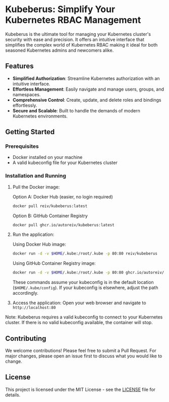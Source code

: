 # Kubeberus: Simplify Your Kubernetes RBAC Management

Kubeberus is the ultimate tool for managing your Kubernetes cluster's security with ease and precision. It offers an intuitive interface that simplifies the complex world of Kubernetes RBAC making it ideal for both seasoned Kubernetes admins and newcomers alike.

## Features

- **Simplified Authorization**: Streamline Kubernetes authorization with an intuitive interface.
- **Effortless Management**: Easily navigate and manage users, groups, and namespaces.
- **Comprehensive Control**: Create, update, and delete roles and bindings effortlessly.
- **Secure and Scalable**: Built to handle the demands of modern Kubernetes environments.

## Getting Started

### Prerequisites

- Docker installed on your machine
- A valid kubeconfig file for your Kubernetes cluster

### Installation and Running

1. Pull the Docker image:

   Option A: Docker Hub (easier, no login required)
   ```bash
   docker pull reiv/kubeberus:latest
   ```

   Option B: GitHub Container Registry
   ```bash
   docker pull ghcr.io/autoreiv/kubeberus:latest
   ```

2. Run the application:

   Using Docker Hub image:
   ```bash
   docker run -d -v $HOME/.kube:/root/.kube -p 80:80 reiv/kubeberus
   ```

   Using GitHub Container Registry image:
   ```bash
   docker run -d -v $HOME/.kube:/root/.kube -p 80:80 ghcr.io/autoreiv/kubeberus
   ```

   These commands assume your kubeconfig is in the default location (`$HOME/.kube/config`). If your kubeconfig is elsewhere, adjust the path accordingly.

3. Access the application:
   Open your web browser and navigate to `http://localhost:80`

Note: Kubeberus requires a valid kubeconfig to connect to your Kubernetes cluster. If there is no valid kubeconfig available, the container will stop.

## Contributing

We welcome contributions! Please feel free to submit a Pull Request. For major changes, please open an issue first to discuss what you would like to change.

## License

This project is licensed under the MIT License - see the [LICENSE](LICENSE) file for details.
